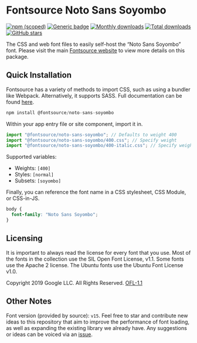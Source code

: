 # Fontsource Noto Sans Soyombo

[![npm (scoped)](https://img.shields.io/npm/v/@fontsource/noto-sans-soyombo?color=brightgreen)](https://www.npmjs.com/package/@fontsource/noto-sans-soyombo) [![Generic badge](https://img.shields.io/badge/fontsource-passing-brightgreen)](https://github.com/fontsource/fontsource) [![Monthly downloads](https://badgen.net/npm/dm/@fontsource/noto-sans-soyombo)](https://github.com/fontsource/fontsource) [![Total downloads](https://badgen.net/npm/dt/@fontsource/noto-sans-soyombo)](https://github.com/fontsource/fontsource) [![GitHub stars](https://img.shields.io/github/stars/fontsource/fontsource.svg?style=social&label=Star)](https://github.com/fontsource/fontsource/stargazers)

The CSS and web font files to easily self-host the “Noto Sans Soyombo” font. Please visit the main [Fontsource website](https://fontsource.org/fonts/noto-sans-soyombo) to view more details on this package.

## Quick Installation

Fontsource has a variety of methods to import CSS, such as using a bundler like Webpack. Alternatively, it supports SASS. Full documentation can be found [here](https://fontsource.org/docs/getting-started/introduction).

```javascript
npm install @fontsource/noto-sans-soyombo
```

Within your app entry file or site component, import it in.

```javascript
import "@fontsource/noto-sans-soyombo"; // Defaults to weight 400
import "@fontsource/noto-sans-soyombo/400.css"; // Specify weight
import "@fontsource/noto-sans-soyombo/400-italic.css"; // Specify weight and style

```

Supported variables:
- Weights: `[400]`
- Styles: `[normal]`
- Subsets: `[soyombo]`

Finally, you can reference the font name in a CSS stylesheet, CSS Module, or CSS-in-JS.

```css
body {
  font-family: "Noto Sans Soyombo";
}
```

## Licensing
It is important to always read the license for every font that you use.
Most of the fonts in the collection use the SIL Open Font License, v1.1. Some fonts use the Apache 2 license. The Ubuntu fonts use the Ubuntu Font License v1.0.

Copyright 2019 Google LLC. All Rights Reserved.
[OFL-1.1](http://scripts.sil.org/OFL)

## Other Notes
Font version (provided by source): `v15`.
Feel free to star and contribute new ideas to this repository that aim to improve the performance of font loading, as well as expanding the existing library we already have. Any suggestions or ideas can be voiced via an [issue](https://github.com/fontsource/fontsource/issues).
